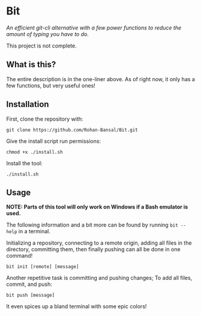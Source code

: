 # Bit

_An efficient git-cli alternative with a few power functions to reduce the amount of typing you have to do._

This project is not complete.

## What is this?

The entire description is in the one-liner above. As of right now, it only has a few functions, but very useful ones!

## Installation

First, clone the repository with:

`git clone https://github.com/Rohan-Bansal/Bit.git`

Give the install script run permissions:

`chmod +x ./install.sh`

Install the tool:

`./install.sh`


## Usage

__NOTE: Parts of this tool will only work on Windows if a Bash emulator is used.__

The following information and a bit more can be found by running `bit --help` in a terminal.

Initializing a repository, connecting to a remote origin, adding all files in the directory, committing them, then finally pushing can all be done in one command!

`bit init [remote] [message]`

Another repetitive task is committing and pushing changes; To add all files, commit, and push:

`bit push [message]`


It even spices up a bland terminal with some epic colors! 
